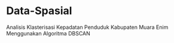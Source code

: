 # Data-Spasial
Analisis Klasterisasi Kepadatan Penduduk Kabupaten Muara Enim Menggunakan Algoritma DBSCAN
